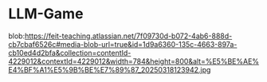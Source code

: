 # LLM-Game
blob:https://feit-teaching.atlassian.net/7f09730d-b072-4ab6-888d-cb7cbaf6526c#media-blob-url=true&id=1d9a6360-135c-4663-897a-cb10ed4d2bfa&collection=contentId-4229012&contextId=4229012&width=784&height=800&alt=%E5%BE%AE%E4%BF%A1%E5%9B%BE%E7%89%87_20250318123942.jpg
